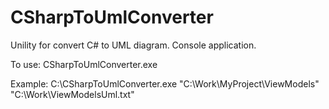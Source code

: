# CSharpToUmlConverter
Unility for convert C# to UML diagram.
Console application.

To use: 
CSharpToUmlConverter.exe <directoryWithSourceFiles> <pathToResultUmlFile>
  
Example:
C:\CSharpToUmlConverter.exe "C:\Work\MyProject\ViewModels" "C:\Work\ViewModelsUml.txt"
